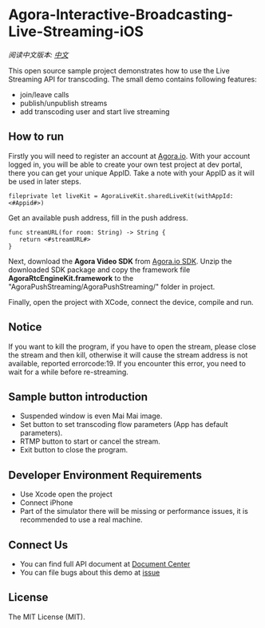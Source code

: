 # **Agora-Interactive-Broadcasting-Live-Streaming-iOS**

*阅读中文版本: [中文](README.zh.md)*


This open source sample project demonstrates how to use the Live Streaming API for transcoding.
The small demo contains following features:

- join/leave calls
- publish/unpublish streams
- add transcoding user and start live streaming


## How to run
Firstly you will need to register an account at [Agora.io](https://dashboard.agora.io/signin/). With your account logged in, you will be able to create your own test project at dev portal, there you can get your unique AppID. Take a note with your AppID as it will be used in later steps.

```
fileprivate let liveKit = AgoraLiveKit.sharedLiveKit(withAppId: <#Appid#>)

```


Get an available push address, fill in the push address.
```
func streamURL(for room: String) -> String {
   return <#streamURL#>
}
```
Next, download the **Agora Video SDK** from [Agora.io SDK](https://www.agora.io/en/blog/download/). Unzip the downloaded SDK package and copy the framework file  **AgoraRtcEngineKit.framework**   to the "AgoraPushStreaming/AgoraPushStreaming/" folder in project.

Finally, open the project with XCode, connect the device, compile and run.

## Notice
If you want to kill the program, if you have to open the stream, please close the stream and then kill, otherwise it will cause the stream address is not available, reported errorcode:19.
If you encounter this error, you need to wait for a while before re-streaming.

## Sample button introduction
- Suspended window is even Mai Mai image.
- Set button to set transcoding flow parameters (App has default parameters).
- RTMP button to start or cancel the stream.
- Exit button to close the program.

## Developer Environment Requirements
- Use Xcode open the project
- Connect iPhone
- Part of the simulator there will be missing or performance issues, it is recommended to use a real machine.

## Connect Us

- You can find full API document at [Document Center](https://docs.agora.io/en/)
- You can file bugs about this demo at [issue](https://github.com/AgoraIO/Advanced-Interactive-Broadcasting/issues)

## License

The MIT License (MIT).

